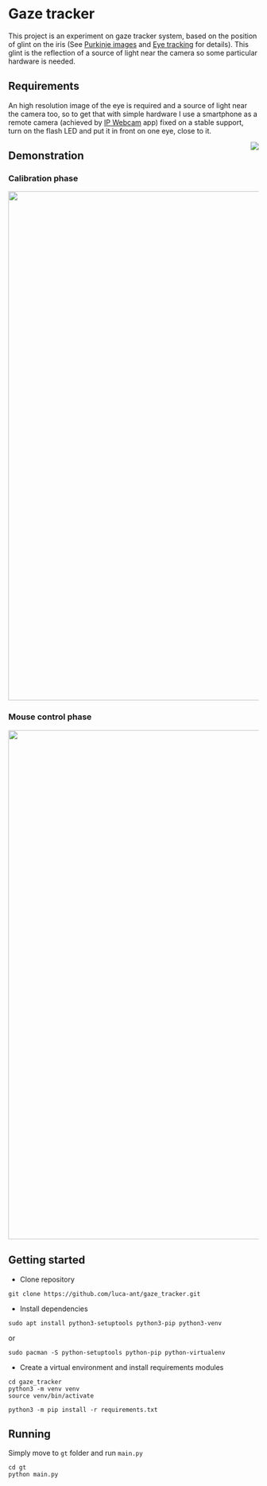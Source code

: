 # Gaze tracker

This project is an experiment on gaze tracker system, based on the position of glint on the iris (See [Purkinje images]() and [Eye tracking](https://en.wikipedia.org/wiki/Eye_tracking#Technologies_and_techniques) for details). This glint is the reflection of a source of light near the camera so some particular hardware is needed.


## Requirements
An high resolution image of the eye is required and a source of light near the camera too, so to get that with simple hardware I use a smartphone as a remote camera (achieved by [IP Webcam](https://play.google.com/store/apps/details?id=com.pas.webcam) app) fixed on a stable support, turn on the flash LED and put it in front on one eye, close to it. 

<img align="right" src="https://github.com/luca-ant/gaze_tracker/blob/master/videos/cam.jpg">


## Demonstration
### Calibration phase
<p align="center">
  <img width=1024px src="https://github.com/luca-ant/gaze_tracker/blob/master/videos/gaze_tracker_calibration.gif">
</p>

### Mouse control phase
<p align="center">
  <img width=1024px src="https://github.com/luca-ant/gaze_tracker/blob/master/videos/gaze_tracker_mouse.gif">
</p>


## Getting started

* Clone repository
```
git clone https://github.com/luca-ant/gaze_tracker.git
```

* Install dependencies
```
sudo apt install python3-setuptools python3-pip python3-venv
```
or
```
sudo pacman -S python-setuptools python-pip python-virtualenv
```

* Create a virtual environment and install requirements modules
```
cd gaze_tracker
python3 -m venv venv
source venv/bin/activate

python3 -m pip install -r requirements.txt
```

## Running

Simply move to `gt` folder and run `main.py`

```
cd gt
python main.py
```
